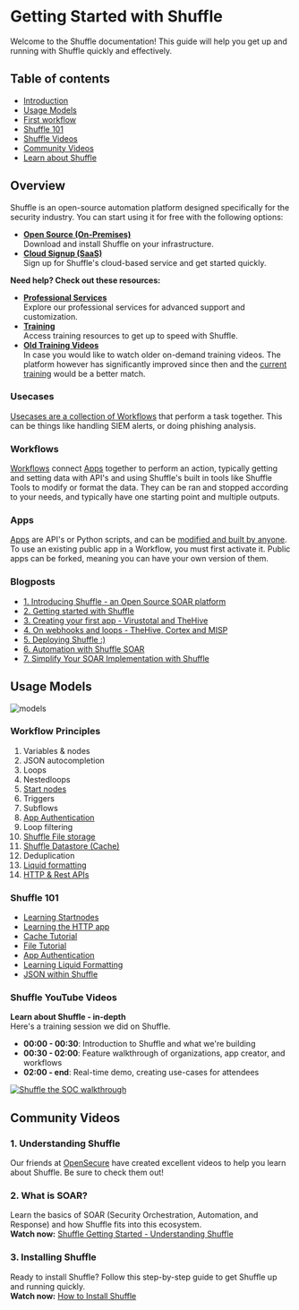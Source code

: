 # Getting Started with Shuffle
Welcome to the Shuffle documentation! This guide will help you get up and running with Shuffle quickly and effectively.


## Table of contents
* [Introduction](#introduction)
* [Usage Models](#usage_models)
* [First workflow](#first_workflow)
* [Shuffle 101](#shuffle_101)
* [Shuffle Videos](#shuffle_videos)
* [Community Videos](#community_videos)
* [Learn about Shuffle](#learn_about_shuffle)

## Overview
Shuffle is an open-source automation platform designed specifically for the security industry. You can start using it for free with the following options:

- **[Open Source (On-Premises)](https://github.com/shuffle/shuffle/blob/main/.github/install-guide.md)**  
  Download and install Shuffle on your infrastructure.
- **[Cloud Signup (SaaS)](https://shuffler.io)**  
  Sign up for Shuffle's cloud-based service and get started quickly.

**Need help? Check out these resources:**
- **[Professional Services](https://shuffler.io/professional-services)**  
  Explore our professional services for advanced support and customization.
- **[Training](https://shuffler.io/training)**  
  Access training resources to get up to speed with Shuffle.
- **[Old Training Videos](https://drive.google.com/drive/folders/1MtVfkCXDMSZ9yBwLDiVb0lj1H-oAK5RZ?usp=sharing)**  
  In case you would like to watch older on-demand training videos. The platform however has significantly improved since then and the [current training](https://shuffler.io/training) would be a better match.

### Usecases
[Usecases are a collection of Workflows](/usecases) that perform a task together. This can be things like handling SIEM alerts, or doing phishing analysis. 

### Workflows
[Workflows](/docs/workflows) connect [Apps](/docs/apps) together to perform an action, typically getting and setting data with API's and using Shuffle's built in tools like Shuffle Tools to modify or format the data. They can be ran and stopped according to your needs, and typically have one starting point and multiple outputs. 

### Apps
[Apps](/docs/apps) are API's or Python scripts, and can be [modified and built by anyone](https://shuffler.io/docs/app_creation). To use an existing public app in a Workflow, you must first activate it. Public apps can be forked, meaning you can have your own version of them.

### Blogposts
* [1. Introducing Shuffle - an Open Source SOAR platform](https://medium.com/security-operation-capybara/introducing-shuffle-an-open-source-soar-platform-part-1-58a529de7d12)
* [2. Getting started with Shuffle](https://medium.com/@Frikkylikeme/getting-started-with-shuffle-an-open-source-soar-platform-part-2-1d7c67a64244)
* [3. Creating your first app - Virustotal and TheHive](https://medium.com/@Frikkylikeme/integrating-shuffle-with-virustotal-and-thehive-open-source-soar-part-3-8e2e0d3396a9)
* [4. On webhooks and loops - TheHive, Cortex and MISP](https://medium.com/swlh/indicators-and-webhooks-with-thehive-cortex-and-misp-open-source-soar-part-4-f70cde942e59)
* [5. Deploying Shuffle :)](https://medium.com/@stasis_/soar-deploying-shuffle-ad26173525d2)
* [6. Automation with Shuffle SOAR](https://medium.com/@Romser/final-part-configuring-shuffle-soar-28e3674ede22)
* [7. Simplify Your SOAR Implementation with Shuffle](https://medium.com/@socfortress/simplify-your-soar-implementation-with-shuffle-and-seim-integration-d1d32728515e)

## Usage Models
![models](https://user-images.githubusercontent.com/5719530/167960847-53e81815-a240-4a26-abb9-96b9244be901.jpeg)

### Workflow Principles
1. Variables & nodes
2. JSON autocompletion
3. Loops
4. Nestedloops
5. [Start nodes](https://shuffler.io/workflows/0285a05e-8dc0-4614-840b-88606d6a1e59)
6. Triggers
7. Subflows
8. [App Authentication](https://shuffler.io/workflows/d65d228a-f406-4227-9fa7-f7d9303f8411)
9. Loop filtering
10. [Shuffle File storage](https://shuffler.io/workflows/dd5e3800-2f2e-4089-8055-b500e3b8b349)
11. [Shuffle Datastore (Cache)](https://shuffler.io/workflows/f39a3c37-4f38-4ca0-952a-a9425080b44e)
12. Deduplication
13. [Liquid formatting](https://shuffler.io/workflows/0d604c52-1b3f-49d8-a57e-480baf07ab8d)
14. [HTTP & Rest APIs](https://shuffler.io/workflows/b8a3a70a-f3f9-459f-99b3-7a2723a1a4b8)

### Shuffle 101
- [Learning Startnodes](https://shuffler.io/workflows/0285a05e-8dc0-4614-840b-88606d6a1e59?queryID=5775af43ac103d34ff77f11d27ea5bed)
- [Learning the HTTP app](https://shuffler.io/workflows/b8a3a70a-f3f9-459f-99b3-7a2723a1a4b8?queryID=5775af43ac103d34ff77f11d27ea5bed)
- [Cache Tutorial](https://shuffler.io/workflows/f39a3c37-4f38-4ca0-952a-a9425080b44e?queryID=5775af43ac103d34ff77f11d27ea5bed)
- [File Tutorial](https://shuffler.io/workflows/dd5e3800-2f2e-4089-8055-b500e3b8b349?queryID=5775af43ac103d34ff77f11d27ea5bed)
- [App Authentication](https://shuffler.io/workflows/d65d228a-f406-4227-9fa7-f7d9303f8411?queryID=5775af43ac103d34ff77f11d27ea5bed)
- [Learning Liquid Formatting](https://shuffler.io/workflows/0d604c52-1b3f-49d8-a57e-480baf07ab8d?queryID=5775af43ac103d34ff77f11d27ea5bed)
- [JSON within Shuffle](https://shuffler.io/workflows/ee334515-0224-4a09-af8c-ebc60886f154?queryID=7571057f529c8a4a9aabd5800c0d2b29)

### Shuffle YouTube Videos
**Learn about Shuffle - in-depth**  
Here's a training session we did on Shuffle.

- **00:00 - 00:30**: Introduction to Shuffle and what we're building
- **00:30 - 02:00**: Feature walkthrough of organizations, app creator, and workflows
- **02:00 - end**: Real-time demo, creating use-cases for attendees

[![Shuffle the SOC walkthrough](https://img.youtube.com/vi/PNuXCixYwDc/0.jpg)](https://www.youtube.com/watch?v=PNuXCixYwDc)

## Community Videos

### 1. Understanding Shuffle
Our friends at [OpenSecure](https://www.youtube.com/watch?v=_riaZjLnoXo&t=317s) have created excellent videos to help you learn about Shuffle. Be sure to check them out!

### 2. What is SOAR?
Learn the basics of SOAR (Security Orchestration, Automation, and Response) and how Shuffle fits into this ecosystem.  
**Watch now:** [Shuffle Getting Started - Understanding Shuffle](https://www.youtube.com/watch?v=_riaZjLnoXo)

### 3. Installing Shuffle
Ready to install Shuffle? Follow this step-by-step guide to get Shuffle up and running quickly.  
**Watch now:** [How to Install Shuffle](https://www.youtube.com/watch?v=YDUKZojg0vk)



